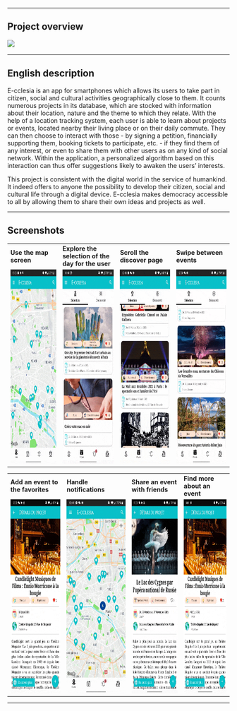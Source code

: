***
## **Project overview**

<img src="https://github.com/GabFrancon/Ecclesia/blob/master/communication/Poster.png" height="auto" width="1000"/>

***

## **English description**

E-cclesia is an app for smartphones which allows its users to take part in citizen, social and cultural activities geographically close to them. It counts numerous projects in its database, which are stocked with information about their location, nature and the theme to which they relate. With the help of a location tracking system, each user is able to learn about projects or events, located nearby their living place or on their daily commute. They can then choose to interact with those - by signing a petition, financially supporting them, booking tickets to participate, etc. - if they find them of any interest, or even to share them with other users as on any kind of social network. Within the application, a personalized algorithm based on this interaction can thus offer suggestions likely to awaken the users’ interests.

This project is consistent with the digital world in the service of humankind. It indeed offers to anyone the possibility to develop their citizen, social and cultural life through a digital device. E-cclesia makes democracy accessible to all by allowing them to share their own ideas and projects as well.

***
## **Screenshots**

<table>
  <tr>
    <td><strong>Use the map screen</strong></td>
    <td><strong>Explore the selection of the day for the user</strong></td>
    <td><strong>Scroll the discover page</strong></td>
    <td><strong>Swipe between events</strong></td>
  </tr>
  <tr>
    <td><img src="https://github.com/GabFrancon/Ecclesia/blob/master/communication/map.gif" height="440" width="300"/></td>
    <td><img src="https://github.com/GabFrancon/Ecclesia/blob/master/communication/scroll_selection.gif" height="440" width="300"/></td>
    <td><img src="https://github.com/GabFrancon/Ecclesia/blob/master/communication/scroll_decouvrir.gif" height="440" width="300"/></td>
    <td><img src="https://github.com/GabFrancon/Ecclesia/blob/master/communication/swipe.gif" height="440" width="300"/></td>
  </tr>
</table>
<table>
  <tr>
    <td><strong>Add an event to the favorites</strong></td>
    <td><strong>Handle notifications</strong></td>
    <td><strong>Share an event with friends</strong></td>
    <td><strong>Find more about an event</strong></td>
  </tr>
  <tr>
    <td><img src="https://github.com/GabFrancon/Ecclesia/blob/master/communication/save.gif" height="440" width="300"/></td>
    <td><img src="https://github.com/GabFrancon/Ecclesia/blob/master/communication/notification.gif" height="440" width="300"/></td>
    <td><img src="https://github.com/GabFrancon/Ecclesia/blob/master/communication/share.gif" height="440" width="300"/></td>
    <td><img src="https://github.com/GabFrancon/Ecclesia/blob/master/communication/en_savoir_plus.gif" height="440" width="300"/></td>
  </tr>
</table>

***
